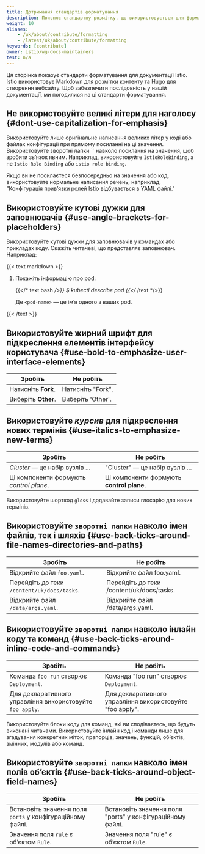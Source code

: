 ```yaml
---
title: Дотримання стандартів форматування
description: Пояснює стандартну розмітку, що використовується для форматування документації Istio.
weight: 10
aliases:
    - /uk/about/contribute/formatting
    - /latest/uk/about/contribute/formatting
keywords: [contribute]
owner: istio/wg-docs-maintainers
test: n/a
---
```


Ця сторінка показує стандарти форматування для документації Istio. Istio використовує Markdown для розмітки контенту та Hugo для створення вебсайту. Щоб забезпечити послідовність у нашій документації, ми погодилися на ці стандарти форматування.

## Не використовуйте великі літери для наголосу {#dont-use-capitalization-for-emphasis}

Використовуйте лише оригінальне написання великих літер у коді або файлах конфігурації при прямому посиланні на ці значення. Використовуйте зворотні лапки \`\` навколо посилання на значення, щоб зробити зв’язок явним. Наприклад, використовуйте `IstioRoleBinding`, а не `Istio Role Binding` або `istio role binding`.

Якщо ви не посилаєтеся безпосередньо на значення або код, використовуйте нормальне написання речень, наприклад, "Конфігурація прив’язки ролей Istio відбувається в YAML файлі."

## Використовуйте кутові дужки для заповнювачів {#use-angle-brackets-for-placeholders}

Використовуйте кутові дужки для заповнювачів у командах або прикладах коду. Скажіть читачеві, що представляє заповнювач. Наприклад:

{{< text markdown >}}

1. Покажіть інформацію про pod:

    {{</* text bash */>}}
    $ kubectl describe pod <pod-name>
    {{</* /text */>}}

    Де `<pod-name>` — це імʼя одного з ваших pod.

{{< /text >}}

## Використовуйте **жирний шрифт** для підкреслення елементів інтерфейсу користувача {#use-bold-to-emphasize-user-interface-elements}

| Зробіть               | Не робіть
|-----------------------|---------
|Натисніть **Fork**.   | Натисніть "Fork".
|Виберіть **Other**.   | Виберіть 'Other'.

## Використовуйте _курсив_ для підкреслення нових термінів {#use-italics-to-emphasize-new-terms}

| Зробіть                                      | Не робіть
|----------------------------------------------|-----------
| _Cluster_ — це набір вузлів ...              | "Cluster" — це набір вузлів ...
|Ці компоненти формують _control plane_. | Ці компоненти формують **control plane**.

Використовуйте шорткод `gloss` і додавайте записи глосарію для нових термінів.

## Використовуйте `зворотні лапки` навколо імен файлів, тек і шляхів {#use-back-ticks-around-file-names-directories-and-paths}

| Зробіть                                      | Не робіть
|----------------------------------------------|-----------
|Відкрийте файл `foo.yaml`.                   | Відкрийте файл foo.yaml.
|Перейдіть до теки `/content/uk/docs/tasks`. | Перейдіть до теки /content/uk/docs/tasks.
|Відкрийте файл `/data/args.yaml`.            | Відкрийте файл /data/args.yaml.

## Використовуйте `зворотні лапки` навколо інлайн коду та команд {#use-back-ticks-around-inline-code-and-commands}

| Зробіть                                        | Не робіть
|------------------------------------------------|-----------
|Команда `foo run` створює `Deployment`.        | Команда "foo run" створює `Deployment`.
|Для декларативного управління використовуйте `foo apply`. | Для декларативного управління використовуйте "foo apply".

Використовуйте блоки коду для команд, які ви сподіваєтесь, що будуть виконані читачами. Використовуйте інлайн код і команди лише для згадування конкретних міток, прапорців, значень, функцій, обʼєктів,
змінних, модулів або команд.

## Використовуйте `зворотні лапки` навколо імен полів обʼєктів {#use-back-ticks-around-object-field-names}

| Зробіть                                        | Не робіть
|------------------------------------------------|-----------
|Встановіть значення поля `ports` у конфігураційному файлі. | Встановіть значення поля "ports" у конфігураційному файлі.
|Значення поля `rule` є обʼєктом `Rule`.       | Значення поля "rule" є обʼєктом `Rule`.
